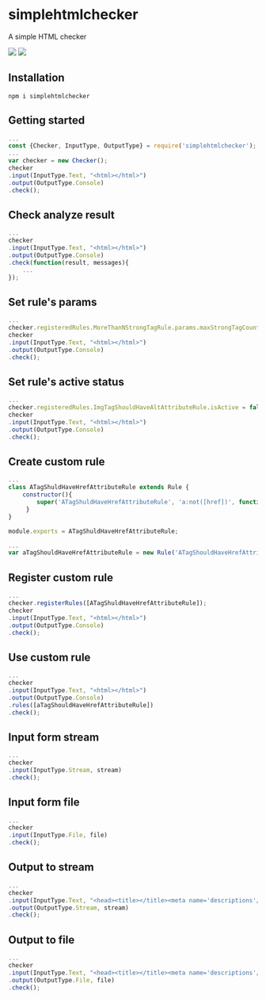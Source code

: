 simplehtmlchecker
================
A simple HTML checker

<img src="https://github.com/larrynung/simplehtmlchecker/blob/master/image/StreamFlow.png?raw=true">
<img src="https://github.com/larrynung/simplehtmlchecker/blob/master/image/ClassDiagram.png?raw=true">

## Installation
`npm i simplehtmlchecker`

## Getting started
```js
...
const {Checker, InputType, OutputType} = require('simplehtmlchecker');
...
var checker = new Checker();
checker
.input(InputType.Text, "<html></html>")
.output(OutputType.Console)
.check();
```

## Check analyze result
```js
...
checker
.input(InputType.Text, "<html></html>")
.output(OutputType.Console)
.check(function(result, messages){
    ...
});
```

## Set rule's params
```js
...
checker.registeredRules.MoreThanNStrongTagRule.params.maxStrongTagCount = 15;
checker
.input(InputType.Text, "<html></html>")
.output(OutputType.Console)
.check();
```

## Set rule's active status
```js
...
checker.registeredRules.ImgTagShouldHaveAltAttributeRule.isActive = false;
checker
.input(InputType.Text, "<html></html>")
.output(OutputType.Console)
.check();
```

## Create custom rule
```js
...
class ATagShuldHaveHrefAttributeRule extends Rule {
    constructor(){
        super('ATagShuldHaveHrefAttributeRule', 'a:not([href])', function(length) { return 'There are ' + length + ' <a> tag without href attribute.'; });
     }
}

module.exports = ATagShuldHaveHrefAttributeRule;
```

```js
...
var aTagShouldHaveHrefAttributeRule = new Rule('ATagShouldHaveHrefAttributeRule', 'a:not([href])', function(length) { return 'There are ' + length + ' <a> tag without href attribute.'; });
```

## Register custom rule
```js
...
checker.registerRules([ATagShuldHaveHrefAttributeRule]);
checker
.input(InputType.Text, "<html></html>")
.output(OutputType.Console)
.check();
```

## Use custom rule
```js
...
checker
.input(InputType.Text, "<html></html>")
.output(OutputType.Console)
.rules([aTagShouldHaveHrefAttributeRule])
.check();
```

## Input form stream
```js
...
checker
.input(InputType.Stream, stream)
.check();
```

## Input form file
```js
...
checker
.input(InputType.File, file)
.check();
```

## Output to stream
```js
...
checker
.input(InputType.Text, "<head><title></title><meta name='descriptions'/><meta name='keywords'/></head><img/>")
.output(OutputType.Stream, stream)
.check();
```


## Output to file
```js
...
checker
.input(InputType.Text, "<head><title></title><meta name='descriptions'/><meta name='keywords'/></head><img/>")
.output(OutputType.File, file)
.check();
```
